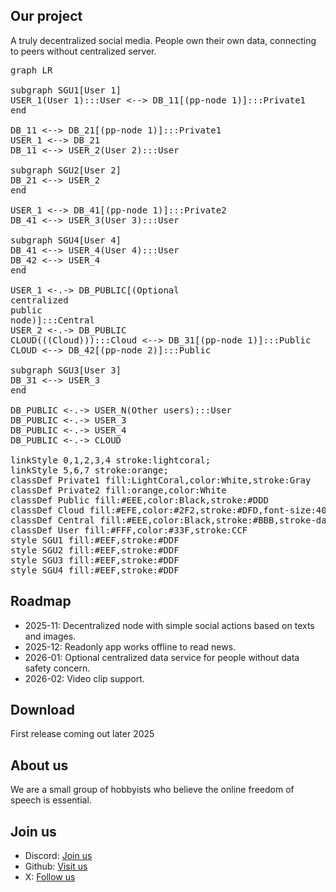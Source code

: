 ## Our project
A truly decentralized social media. People own their own data, connecting to peers without centralized server. 

<script type="module">
  import mermaid from 'https://cdn.jsdelivr.net/npm/mermaid@10/dist/mermaid.esm.min.mjs';
  mermaid.initialize({ startOnLoad: true });
</script>
<pre class="mermaid">
graph LR

subgraph SGU1[User 1]
USER_1(User 1):::User <--> DB_11[(pp-node 1)]:::Private1
end

DB_11 <--> DB_21[(pp-node 1)]:::Private1
USER_1 <--> DB_21
DB_11 <--> USER_2(User 2):::User

subgraph SGU2[User 2]
DB_21 <--> USER_2
end

USER_1 <--> DB_41[(pp-node 1)]:::Private2
DB_41 <--> USER_3(User 3):::User

subgraph SGU4[User 4]
DB_41 <--> USER_4(User 4):::User
DB_42 <--> USER_4
end

USER_1 <-.-> DB_PUBLIC[(Optional<br>centralized<br>public<br>node)]:::Central
USER_2 <-.-> DB_PUBLIC
CLOUD(((Cloud))):::Cloud <--> DB_31[(pp-node 1)]:::Public
CLOUD <--> DB_42[(pp-node 2)]:::Public

subgraph SGU3[User 3]
DB_31 <--> USER_3
end

DB_PUBLIC <-.-> USER_N(Other users):::User
DB_PUBLIC <-.-> USER_3
DB_PUBLIC <-.-> USER_4
DB_PUBLIC <-.-> CLOUD

linkStyle 0,1,2,3,4 stroke:lightcoral;
linkStyle 5,6,7 stroke:orange;
classDef Private1 fill:LightCoral,color:White,stroke:Gray
classDef Private2 fill:orange,color:White
classDef Public fill:#EEE,color:Black,stroke:#DDD
classDef Cloud fill:#EFE,color:#2F2,stroke:#DFD,font-size:40pt
classDef Central fill:#EEE,color:Black,stroke:#BBB,stroke-dasharray:5 5
classDef User fill:#FFF,color:#33F,stroke:CCF
style SGU1 fill:#EEF,stroke:#DDF
style SGU2 fill:#EEF,stroke:#DDF
style SGU3 fill:#EEF,stroke:#DDF
style SGU4 fill:#EEF,stroke:#DDF
</pre>

## Roadmap
- 2025-11: Decentralized node with simple social actions based on texts and images.
- 2025-12: Readonly app works offline to read news.
- 2026-01: Optional centralized data service for people without data safety concern.
- 2026-02: Video clip support.

## Download
First release coming out later 2025

## About us
We are a small group of hobbyists who believe the online freedom of speech is essential.

## Join us
- Discord: [Join us](https://discord.gg/Ma8KrwS4zU)
- Github: [Visit us](https://github.com/people-post)
- X: [Follow us](https://x.com/peoplepost910)

